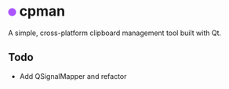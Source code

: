 # ![alt-text](/assets/appicon-16x16.png) cpman

A simple, cross-platform clipboard management tool built with Qt.

## Todo

* Add QSignalMapper and refactor